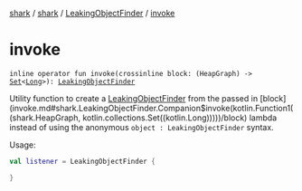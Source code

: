 [shark](../../index.md) / [shark](../index.md) / [LeakingObjectFinder](index.md) / [invoke](./invoke.md)

# invoke

`inline operator fun invoke(crossinline block: (HeapGraph) -> `[`Set`](https://kotlinlang.org/api/latest/jvm/stdlib/kotlin.collections/-set/index.html)`<`[`Long`](https://kotlinlang.org/api/latest/jvm/stdlib/kotlin/-long/index.html)`>): `[`LeakingObjectFinder`](index.md)

Utility function to create a [LeakingObjectFinder](index.md) from the passed in [block](invoke.md#shark.LeakingObjectFinder.Companion$invoke(kotlin.Function1((shark.HeapGraph, kotlin.collections.Set((kotlin.Long)))))/block) lambda
instead of using the anonymous `object : LeakingObjectFinder` syntax.

Usage:

``` kotlin
val listener = LeakingObjectFinder {

}
```

